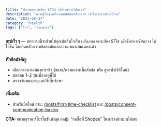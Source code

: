 ```yaml
---
title: "สังเกตอาการเสี่ยง STIs เมื่อไหร่ควรไปตรวจ"
description: "ความรู้พื้นฐานเรื่องเพศสัมพันธ์ปลอดภัย เข้าใจง่ายสำหรับมือใหม่"
date: "2025-08-17"
category: "health"
tags: ["รีวิว", "คำแนะนำ"]
---
```

**สรุปเร็ว ๆ** — บทความนี้จะช่วยให้คุณตัดสินใจเรื่อง *สังเกตอาการเสี่ยง STIs เมื่อไหร่ควรไปตรวจ* ได้ไวขึ้น โดยยึดหลักความปลอดภัยและความเหมาะสมเฉพาะตัว

### หัวข้อสำคัญ
- เลือกจากความต้องการจริง (ขนาด/ความบาง/เนื้อสัมผัส หรือ สูตรน้ำ/ซิลิโคน)
- ทดสอบ 1–2 รุ่นเพื่อหาคู่ที่ใช่
- ตรวจวันหมดอายุและวิธีเก็บรักษา

### เพิ่มเติม
- สำหรับมือใหม่ อ่าน: [/posts/first-time-checklist](/posts/first-time-checklist) และ [/posts/consent-communication-basics](/posts/consent-communication-basics)

**CTA:** อยากดูราคา/โปรโมชันล่าสุด กดปุ่ม “กดซื้อที่ Shopee” ในตารางด้านบนได้เลย
